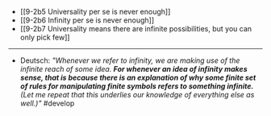 - [[9-2b5 Universality per se is never enough]]
- [[9-2b6 Infinity per se is never enough]]
- [[9-2b7 Universality means there are infinite possibilities, but you can only pick few]]
---
- Deutsch: *"Whenever we refer to infinity, we are making use of the infinite reach of some idea. **For whenever an idea of infinity makes sense, that is because there is an explanation of why some finite set of rules for manipulating finite symbols refers to something infinite.** (Let me repeat that this underlies our knowledge of everything else as well.)"* #develop
